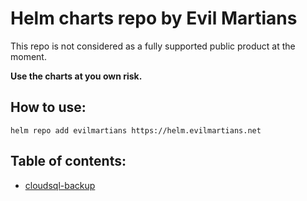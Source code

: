 # Helm charts repo by Evil Martians

This repo is not considered as a fully supported public product at the moment.

**Use the charts at you own risk.**

## How to use:

```shell
helm repo add evilmartians https://helm.evilmartians.net
```

## Table of contents:

* [cloudsql-backup](https://github.com/evilmartians/charts/tree/master/cloudsql-backup/)
